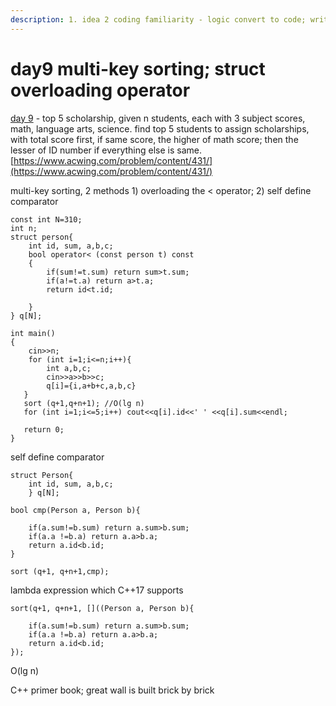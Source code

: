 ```yaml
---
description: 1. idea 2 coding familiarity - logic convert to code; write and debug code
---
```


# day9 multi-key sorting; struct overloading operator

[day 9](https://www.bilibili.com/video/BV1kp4y1x72j) - top 5 scholarship, given n students, each with 3 subject scores,  math, language arts, science. find top 5 students to assign scholarships, with total score first, if same score, the higher of math score; then the lesser of ID number if everything else is same. [https://www.acwing.com/problem/content/431/](https://www.acwing.com/problem/content/431/)



multi-key sorting, 2 methods 1) overloading the < operator; 2) self define comparator

```
const int N=310;
int n;
struct person{
    int id, sum, a,b,c;
    bool operator< (const person t) const
    {
        if(sum!=t.sum) return sum>t.sum;
        if(a!=t.a) return a>t.a;
        return id<t.id;

    }
} q[N];

int main()
{
    cin>>n;
    for (int i=1;i<=n;i++){
        int a,b,c;
        cin>>a>>b>>c;
        q[i]={i,a+b+c,a,b,c}
   }
   sort (q+1,q+n+1); //O(lg n)
   for (int i=1;i<=5;i++) cout<<q[i].id<<' ' <<q[i].sum<<endl;
   
   return 0;
}
```



self define comparator

```
struct Person{
    int id, sum, a,b,c;
    } q[N];
    
bool cmp(Person a, Person b){

    if(a.sum!=b.sum) return a.sum>b.sum;
    if(a.a !=b.a) return a.a>b.a;
    return a.id<b.id;
}

sort (q+1, q+n+1,cmp);

```



lambda expression which C++17 supports

```
sort(q+1, q+n+1, []((Person a, Person b){

    if(a.sum!=b.sum) return a.sum>b.sum;
    if(a.a !=b.a) return a.a>b.a;
    return a.id<b.id;
});

```

O(lg n)

C++ primer book; great wall is built brick by brick
